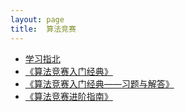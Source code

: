 ```yaml
---
layout: page
title:  算法竞赛
---
```


* [学习指北](../_posts/course/sfjs/xue-xi-zhi-bei)
* [《算法竞赛入门经典》](sfjs/rmjd)
* [《算法竞赛入门经典——习题与解答》](sfjs/rmjd-xtyjd)
* [《算法竞赛进阶指南》](sfjs/jjzn)
